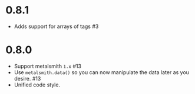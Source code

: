 <a name="0.8.1"></a>
# 0.8.1

* Adds support for arrays of tags #3


<a name="0.8.0"></a>
# 0.8.0

* Support metalsmith `1.x` #13
* Use `metalsmith.data()` so you can now manipulate the data later as you desire. #13
* Unified code style.